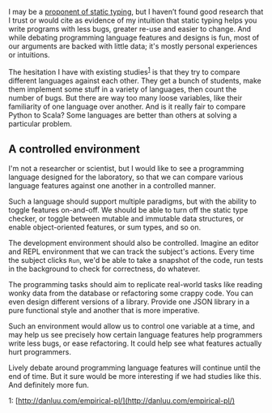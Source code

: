 <!--PREAMBLE
postTitle: "A programming language for the laboratory"
date: 2018-10-30
tags:
  - programming-languages
-->

I may be a [proponent of static typing](http://elbenshira.com/blog/the-end-of-dynamic-languages/), but I haven’t found good research that I trust or would cite as evidence of my intuition that static typing helps you write programs with less bugs, greater re-use and easier to change. And while debating programming language features and designs is fun, most of our arguments are backed with little data; it's mostly personal experiences or intuitions.

The hesitation I have with existing studies<sup>[1](#footnote1)</sup>
is that they try to compare different languages against each other. They get a bunch of students, make them implement some stuff in a variety of languages, then count the number of bugs. But there are way too many loose variables, like their familiarity of one language over another. And is it really fair to compare Python to Scala? Some languages are better than others at solving a particular problem.

## A controlled environment

I'm not a researcher or scientist, but I would like to see a programming language designed for the laboratory, so that we can compare various language features against one another in a controlled manner.

Such a language should support multiple paradigms, but with the ability to toggle features on-and-off. We should be able to turn off the static type checker, or toggle between mutable and immutable data structures, or enable object-oriented features, or sum types, and so on.

The development environment should also be controlled. Imagine an editor and REPL environment that we can track the subject's actions. Every time the subject clicks `Run`, we'd be able to take a snapshot of the code, run tests in the background to check for correctness, do whatever.

The programming tasks should aim to replicate real-world tasks like reading wonky data from the database or refactoring some crappy code. You can even design different versions of a library. Provide one JSON library in a pure functional style and another that is more imperative.

Such an environment would allow us to control one variable at a time, and may help us see precisely how certain language features help programmers write less bugs, or ease refactoring. It could help see what features actually hurt programmers.

Lively debate around programming language features will continue until the end of time. But it sure would be more interesting if we had studies like this. And definitely more fun.

<a name="footnote1">1</a>: [http://danluu.com/empirical-pl/](http://danluu.com/empirical-pl/)


